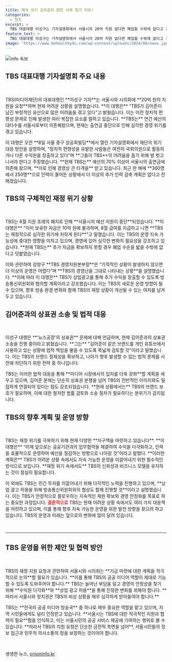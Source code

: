 ```yaml
---
title: 폐국 위기 김어준이 밝힌 사재 털기 이유!
categories:
  - 정치
excerpt: >
  TBS 대표대행 이성구는 기자설명회에서 서울시의 20억 지원 없다면 폐업할 수밖에 없다고 경고했다. 정치적 혼란 속 TBS의 위기 상황과 새 출발을 위한 대책이 주목받는다!
feature_text: >
  TBS 대표대행 이성구는 기자설명회에서 서울시의 20억 지원 없다면 폐업할 수밖에 없다고 경고했다. 정치적 혼란 속 TBS의 위기 상황과 새 출발을 위한 대책이 주목받는다!
image: 'https://www.behealthy4u.com/wp-content/uploads/2024/06/news.jpg'
---
```


<p><img src="https://www.behealthy4u.com/wp-content/uploads/2024/06/news.jpg" alt="info 속보" /></p>

<h2 data-ke-size="size26">TBS 대표대행 기자설명회 주요 내용</h2>

<p data-ke-size="size16">&nbsp;</p>

<p data-ke-size="size16">TBS(미디어재단)의 대표대행인 **이성구 기자**는 서울시와 시의회에 **20억 원의 지원을 요청**하며 현재 어려운 상황을 설명했습니다. **이 대행은** "TBS가 김어준이 남긴 부정적인 유산으로 많은 어려움을 겪고 있다"고 밝혔습니다. 이는 이전 정치적 편향성 문제로 인해 발생한 여러 복잡한 요소를 말하고 있습니다. **TBS는** 연간 예산의 대다수를 서울시로부터 의존해왔으며, 현재는 출연금 중단으로 인해 심각한 경영 위기를 겪고 있습니다.</p>

<p data-ke-size="size16">이 대행은 오전 **8일 서울 중구 성공회빌딩**에서 열린 기자설명회에서 재단의 위기 대응 방안을 설명하며, “정치적 편향성을 유발한 사람들은 여전히 국회의원으로 활동하거나 다른 수익원을 창출하고 있다”며 **그들이 TBS**의 어려움을 돕기 위해 발 벗고 나서야 한다고 주장했습니다. **현재 TBS는** 예산의 70% 이상이 서울시의 출연금에 의존해 왔으며, **이로 인해 경영상 큰 타격을** 받고 있습니다. 최근 한 해에 **360명에서 250명**으로 인력이 줄어든 상황에서 더 이상의 추가 인력 감축 계획은 없다고 전해졌습니다.</p>

<h2 data-ke-size="size26">TBS의 구체적인 재정 위기 상황</h2>

<p data-ke-size="size16">&nbsp;</p>

<p data-ke-size="size16">TBS는 6월 지원 조례의 폐지로 인해 **서울시의 예산 지원이 중단**되었습니다. **이 대행은** "이미 보유한 자금은 10억 원에 불과하며, 8월 급여를 지급하고 나면 **TBS는 재정적으로 심각한 위기에 처하게 된다**"고 말했습니다. 이는 TBS의 운영 지속 가능성에 중대한 영향을 미치고 있으며, 경영에 있어 심각한 변화의 필요성을 강조하고 있습니다. **현재 TBS는** 추가 자금을 확보하지 못할 경우 폐업 수순을 밟을 수밖에 없다고 덧붙였습니다.</p>

<p data-ke-size="size16">이와 관련하여 강양구 **TBS 경영지원본부장**은 “기적적인 상황이 발생하지 않으면 더 이상의 운영은 어렵다”며 **TBS의 경영난을 그대로 나타내는 상황**을 설명했습니다. **이에 따라 이 대행은** TBS가 상업광고를 통해 추가 수익을 창출할 수 있도록 방송통신위원회와 협의할 계획이라고 강조했습니다. 이는 TBS의 새로운 운영 방향이 될 수 있으며, 향후 방송 환경 변화와 함께 TBS의 재정 상황이 개선될 수 있는 여지를 남겨두고 있습니다.</p>

<h2 data-ke-size="size26">김어준과의 상표권 소송 및 법적 대응</h2>

<p data-ke-size="size16">&nbsp;</p>

<p data-ke-size="size16">이성구 대행은 **‘뉴스공장’의 상표권** 문제에 대해 언급하며, 현재 김어준과의 상표권 소송을 진행 중이라고 밝혔습니다. **그는** "김어준이 같은 브랜드를 개인 유튜브에서 사용하고 있는 상황에 법적 책임을 물을 수 있도록 폭넓게 검토할 것"이라고 말했습니다. 이는 TBS의 브랜드 정체성을 확보하고, 나아가 향후 발생할 수 있는 법적 문제를 사전에 차단하기 위한 전략 중 하나입니다.</p>

<p data-ke-size="size16">TBS는 이러한 법적 대응을 통해 **미디어 시장에서의 입지를 더욱 강화**할 계획을 세우고 있으며, 김어준 문제는 단순히 상표권 분쟁을 넘어 TBS의 전반적인 이미지와도 밀접하게 연결되어 있다는 점도 강조되었습니다. **현재 상황에서는** TBS의 브랜드 보호가 필요하며, 이에 대한 철저한 법률 검토와 소송 절차가 필요하다는 분위기가 감지됩니다.</p>

<h2 data-ke-size="size26">TBS의 향후 계획 및 운영 방향</h2>

<p data-ke-size="size16">&nbsp;</p>

<p data-ke-size="size16">TBS는 재정 위기를 극복하기 위해 현재 다양한 **자구책을 마련하고 있습니다**. **이 대행은** “이제 앞으로는 공공기관과의 업무협약을 체결하여 수익을 다각화하고, 인력을 효율적으로 운영하여 예산을 절감하는 방향으로 나아갈 것”이라고 말했다. **이러한 계획은** TBS가 어려운 상황 속에서도 지속 가능한 운영을 이끌어내기 위한 필수적인 방식으로 보입니다. **재정 위기 속에서도** TBS의 신뢰성과 비즈니스 모델을 유지하는 것이 절실히 필요합니다.</p>

<p data-ke-size="size16">이 외에도 TBS는 민간 투자를 이끌어내기 위해 다각적인 노력을 진행하고 있으며, **상업 광고 허용을 위해 방송통신위원회와의 협상도 함께 진행할 것**이라고 설명했습니다. 이는 TBS가 안정적으로 팔로우하는 지속적인 재원 확보와 경영 안정화를 목표로 하는 중요한 과정입니다. <b><span style="color: #ee2323;">결론적으로</span></b> TBS는 현재 어려운 상황 속에서도 여러 가지 대응책을 마련하고 있으며, 이를 통해 향후 지속 가능한 운영을 위한 발전 방향을 찾으려 하고 있습니다. TBS의 운영과 미래는 앞으로의 변화에 많이 달려 있습니다.</p>

<p data-ke-size="size16">&nbsp;</p>

<hr />

<h2 data-ke-size="size26">TBS 운영을 위한 제안 및 협력 방안</h2>

<p data-ke-size="size16">&nbsp;</p>

<p data-ke-size="size16">TBS의 재정 지원 요청과 관련하여 서울시와 시의회는 **기금 마련에 대한 계획을 적극적으로 논의**할 필요가 있습니다. **이를 통해 TBS의 공공 미디어 역할이 제대로 기능할 수 있도록 도와주어야 합니다.** TBS는 늘어난 부담을 덜고 경영의 안정성을 찾기 위해 **수익원 다각화**와 **상업 광고 허용**을 통해 진정한 변화를 꾀해야 합니다. **따라서 서울시와 정치권은 TBS의 비상 상황을 매우 심각하게 받아들여야 합니다.**</p>

<p data-ke-size="size16">TBS는 **전국의 공공 미디어 방송국** 중 하나로 매우 중요한 역할을 맡고 있으며, 지역 시민들에게도 널리 인정받고 있습니다. **서울시는 TBS에 대한 적극적인 지원과 협력이 필요**함을 인식하고, 이는 서울시민의 공공 서비스 제공에 기여하는 행위로 볼 수 있습니다. **따라서 TBS의 지원 요청은 단순한 금전적 측면을 넘어**, 서울시민들의 정보 접근과 민주적 의사소통의 장을 보장하는 것이어야 합니다.</p> 

<p data-ke-size="size16">&nbsp;</p>
생생한 뉴스, <a href="https://onioninfo.kr" rel="dofollow">onioninfo.kr</a>


